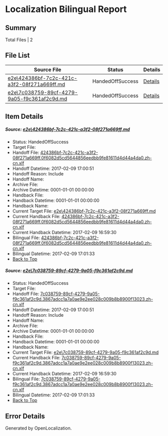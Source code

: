 # <a name='report-top'></a> Localization Bilingual Report

## Summary
 Total Files | 2

## File List
 Source File | Status | Details 
 ----------- | ------ | ------- 
 [e2e\424386bf-7c2c-421c-a3f2-08f271a669ff.md](https://github.com/OpenLocalizationTestOrg/ol-test0/blob/16ac9584d9958861a13fc7d70b4dfe52d6b024a2/e2e/424386bf-7c2c-421c-a3f2-08f271a669ff.md) | HandedOffSuccess | [Details](#88e639ded1ea173ea544252c857ad624095076351)
 [e2e\7c038759-89cf-4279-9a05-f9c361af2c9d.md](https://github.com/OpenLocalizationTestOrg/ol-test0/blob/16ac9584d9958861a13fc7d70b4dfe52d6b024a2/e2e/7c038759-89cf-4279-9a05-f9c361af2c9d.md) | HandedOffSuccess | [Details](#4ad757ae73fb326aaf380fdd5a5f7ca16ac593752)

## Item Details
##### <a name='88e639ded1ea173ea544252c857ad624095076351'></a> Source: [e2e\424386bf-7c2c-421c-a3f2-08f271a669ff.md](https://github.com/OpenLocalizationTestOrg/ol-test0/blob/16ac9584d9958861a13fc7d70b4dfe52d6b024a2/e2e/424386bf-7c2c-421c-a3f2-08f271a669ff.md)
* Status: HandedOffSuccess
* Target File: 
* Handoff File: [424386bf-7c2c-421c-a3f2-08f271a669ff.0f6082d5cd5644856eedbb9fe81611d4d44a4da0.zh-cn.xlf](https://github.com/OpenLocalizationTestOrg/ol-test0-handoff/blob/121ff15be97226508498ac9f32473a21c375f09e/ol-handoff/OpenLocalizationTestOrg/ol-test0-zhcn/shujia/ht/424386bf-7c2c-421c-a3f2-08f271a669ff.0f6082d5cd5644856eedbb9fe81611d4d44a4da0.zh-cn.xlf)
* Handoff Datetime: 2017-02-09 17:00:51
* Handoff Reason: Include
* Handoff Name: 
* Archive File: 
* Archive Datetime: 0001-01-01 00:00:00
* Handback File: 
* Handback Datetime: 0001-01-01 00:00:00
* Handback Name: 
* Current Target File: [e2e\424386bf-7c2c-421c-a3f2-08f271a669ff.md](https://github.com/OpenLocalizationTestOrg/ol-test0-zhcn/blob/efc2d056799e0dfc550eeff5a715a63ddbfa1d18/e2e/424386bf-7c2c-421c-a3f2-08f271a669ff.md)
* Current Handback File: [424386bf-7c2c-421c-a3f2-08f271a669ff.0f6082d5cd5644856eedbb9fe81611d4d44a4da0.zh-cn.xlf](https://github.com/OpenLocalizationTestOrg/ol-test0-handback/blob/1e45c872a36c412d04d952b97587714bd94e133d/ol-handback/OpenLocalizationTestOrg/ol-test0-zhcn/shujia/ht/424386bf-7c2c-421c-a3f2-08f271a669ff.0f6082d5cd5644856eedbb9fe81611d4d44a4da0.zh-cn.xlf)
* Current Handback Datetime: 2017-02-09 16:59:30
* Bilingual File: [424386bf-7c2c-421c-a3f2-08f271a669ff.0f6082d5cd5644856eedbb9fe81611d4d44a4da0.zh-cn.xlf](https://github.com/OpenLocalizationTestOrg/ol-test0-handback/blob/1e45c872a36c412d04d952b97587714bd94e133d/ol-handback/OpenLocalizationTestOrg/ol-test0-zhcn/shujia/ht/424386bf-7c2c-421c-a3f2-08f271a669ff.0f6082d5cd5644856eedbb9fe81611d4d44a4da0.zh-cn.xlf)
* Bilingual Datetime: 2017-02-09 17:01:33
* [Back to Top](#report-top)

##### <a name='4ad757ae73fb326aaf380fdd5a5f7ca16ac593752'></a> Source: [e2e\7c038759-89cf-4279-9a05-f9c361af2c9d.md](https://github.com/OpenLocalizationTestOrg/ol-test0/blob/16ac9584d9958861a13fc7d70b4dfe52d6b024a2/e2e/7c038759-89cf-4279-9a05-f9c361af2c9d.md)
* Status: HandedOffSuccess
* Target File: 
* Handoff File: [7c038759-89cf-4279-9a05-f9c361af2c9d.3867adcc1a7a0ae9e2ee028c009b8b8900f13023.zh-cn.xlf](https://github.com/OpenLocalizationTestOrg/ol-test0-handoff/blob/121ff15be97226508498ac9f32473a21c375f09e/ol-handoff/OpenLocalizationTestOrg/ol-test0-zhcn/shujia/ht/7c038759-89cf-4279-9a05-f9c361af2c9d.3867adcc1a7a0ae9e2ee028c009b8b8900f13023.zh-cn.xlf)
* Handoff Datetime: 2017-02-09 17:00:51
* Handoff Reason: Include
* Handoff Name: 
* Archive File: 
* Archive Datetime: 0001-01-01 00:00:00
* Handback File: 
* Handback Datetime: 0001-01-01 00:00:00
* Handback Name: 
* Current Target File: [e2e\7c038759-89cf-4279-9a05-f9c361af2c9d.md](https://github.com/OpenLocalizationTestOrg/ol-test0-zhcn/blob/efc2d056799e0dfc550eeff5a715a63ddbfa1d18/e2e/7c038759-89cf-4279-9a05-f9c361af2c9d.md)
* Current Handback File: [7c038759-89cf-4279-9a05-f9c361af2c9d.3867adcc1a7a0ae9e2ee028c009b8b8900f13023.zh-cn.xlf](https://github.com/OpenLocalizationTestOrg/ol-test0-handback/blob/1e45c872a36c412d04d952b97587714bd94e133d/ol-handback/OpenLocalizationTestOrg/ol-test0-zhcn/shujia/ht/7c038759-89cf-4279-9a05-f9c361af2c9d.3867adcc1a7a0ae9e2ee028c009b8b8900f13023.zh-cn.xlf)
* Current Handback Datetime: 2017-02-09 16:59:30
* Bilingual File: [7c038759-89cf-4279-9a05-f9c361af2c9d.3867adcc1a7a0ae9e2ee028c009b8b8900f13023.zh-cn.xlf](https://github.com/OpenLocalizationTestOrg/ol-test0-handback/blob/1e45c872a36c412d04d952b97587714bd94e133d/ol-handback/OpenLocalizationTestOrg/ol-test0-zhcn/shujia/ht/7c038759-89cf-4279-9a05-f9c361af2c9d.3867adcc1a7a0ae9e2ee028c009b8b8900f13023.zh-cn.xlf)
* Bilingual Datetime: 2017-02-09 17:01:33
* [Back to Top](#report-top)


## Error Details

Generated by OpenLocalization.
